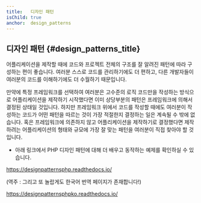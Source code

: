 ```yaml
---
title:   디자인 패턴
isChild: true
anchor:  design_patterns
---
```


## 디자인 패턴 {#design_patterns_title}

어플리케이션을 제작할 때에 코드와 프로젝트 전체의 구조를 잘 알려진 패턴에 따라 구성하는 편이 좋습니다. 여러분 스스로
코드를 관리하기에도 더 편하고, 다른 개발자들이 여러분의 코드를 이해하기에도 더 수월하기 때문입니다.

만약에 특정 프레임워크를 선택하여 여러분은 고수준의 로직 코드만을 작성하는 방식으로 어플리케이션을 제작하기 시작했다면
이미 상당부분의 패턴은 프레임워크에 의해서 결정된 상태일 것입니다. 하지만 프레임워크 위에서 코드를 작성할 때에도
여러분이 작성하는 코드가 어떤 패턴을 따르는 것이 가장 적절한지 결정하는 일은 계속될 수 밖에 없습니다.
혹은 프레임워크에 의존하지 않고 어플리케이션을 제작하기로 결정했다면 제작하려는 어플리케이션의 형태와 규모에 가장 잘
맞는 패턴을 여러분이 직접 찾아야 할 것입니다.

* 아래 링크에서 PHP 디자인 패턴에 대해 더 배우고 동작하는 예제를 확인하실 수 있습니다.

<https://designpatternsphp.readthedocs.io/>

(역주 : 그리고 또 놀랍게도 한국어 번역 페이지가 존재합니다!)

<https://designpatternsphpko.readthedocs.io/>
